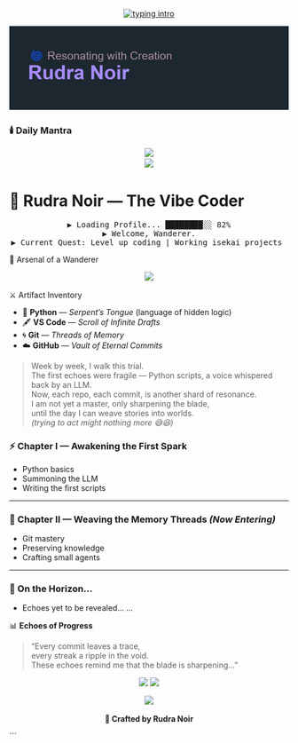 <!-- Typing Banner (animated SVG) -->
<p align="center">
  <a href="https://github.com/rudranoir0-dot">
    <img src="https://readme-typing-svg.demolab.com?font=JetBrains+Mono&size=22&pause=1200&center=true&vCenter=true&width=700&lines=%3E+Resonating...;%3E+Weaving+echoes+into+code...;%3E+Vibe+Coder+in+training...;%3E+Becoming+the+Resonator+world+awaits." alt="typing intro" />
  </a>
</p>


![Header](https://github.com/rudranoir0-dot/rudranoir0-dot/blob/main/header.png)


### 🕯️ Daily Mantra
<p align="center">
  <img
    src="https://readme-typing-svg.demolab.com?font=JetBrains+Mono&weight=700&size=18&duration=3000&pause=700&color=38BDF8&background=00000000&center=true&vCenter=true&width=700&height=40&cursor=%E2%96%88&lines=%3E+Resonating...;%3E+Weaving+echoes+into+code...;%3E+Vibe+Coder+in+training..."
  />
  <br/>
  <img
    src="https://readme-typing-svg.demolab.com?font=JetBrains+Mono&weight=700&size=18&duration=3000&pause=700&color=A78BFA&background=00000000&center=true&vCenter=true&width=700&height=40&cursor=%E2%96%88&lines=%3E+Commit+today.;%3E+Ship+small%2C+ship+often.;%3E+Weave+worlds+from+silence."
  />
</p>


# 🌌 Rudra Noir — The Vibe Coder

<div align="center">
<pre>
▶ Loading Profile... ████████░░ 82%
▶ Welcome, Wanderer.
▶ Current Quest: Level up coding | Working isekai projects 
</pre>
</div>

🔧 Arsenal of a Wanderer
<p align="center"> <img src="https://skillicons.dev/icons?i=python,git,github,vscode&theme=dark" /> </p>

 ⚔️ Artifact Inventory
- 🐍 **Python** — *Serpent’s Tongue* (language of hidden logic)
- 🖋️ **VS Code** — *Scroll of Infinite Drafts*
- 🌀 **Git** — *Threads of Memory*
- ☁️ **GitHub** — *Vault of Eternal Commits*


> Week by week, I walk this trial.  
> The first echoes were fragile — Python scripts, a voice whispered back by an LLM.  
> Now, each repo, each commit, is another shard of resonance.  
> I am not yet a master, only sharpening the blade,  
> until the day I can weave stories into worlds.  
> *(trying to act might nothing more 😅😆)*
 

### ⚡ Chapter I — Awakening the First Spark  
- Python basics  
- Summoning the LLM  
- Writing the first scripts  

---

### 🔮 Chapter II — Weaving the Memory Threads *(Now Entering)*  
- Git mastery  
- Preserving knowledge  
- Crafting small agents  

---

### 🌌 On the Horizon…  
- Echoes yet to be revealed... 
…

📊 **Echoes of Progress**  

> “Every commit leaves a trace,  
> every streak a ripple in the void.  
> These echoes remind me that the blade is sharpening...”  

<p align="center">
  <img src="https://github-readme-stats.vercel.app/api?username=rudranoir0-dot&show_icons=true&theme=tokyonight&hide_border=false&rank_icon=github&border_radius=12" height="160"/>  
  <img src="https://github-readme-streak-stats.herokuapp.com?user=rudranoir0-dot&theme=tokyonight&hide_border=false&border_radius=12" height="160"/>  
</p>

<p align="center">
  <img src="https://github-readme-stats.vercel.app/api/top-langs?username=rudranoir0-dot&layout=compact&langs_count=8&theme=tokyonight&hide_border=false&border_radius=12" height="140"/>
</p>


<p align="center"><b>🖤 Crafted by Rudra Noir</b></p> ```

